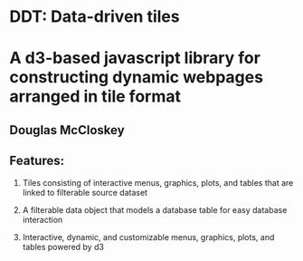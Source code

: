 DDT: Data-driven tiles
============
A d3-based javascript library for constructing dynamic webpages arranged in tile format
============
Douglas McCloskey
-----------------

Features:
-----------------
1. Tiles consisting of interactive menus, graphics, plots, and tables that are linked to filterable source dataset

2. A filterable data object that models a database table for easy database interaction

3. Interactive, dynamic, and customizable menus, graphics, plots, and tables powered by d3